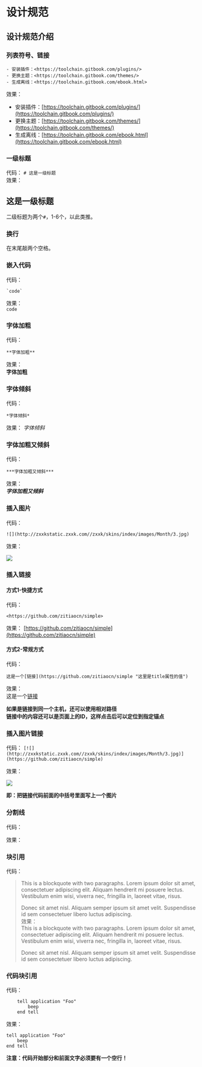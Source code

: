 # 设计规范

## 设计规范介绍

### 列表符号、链接

```text
- 安装插件：<https://toolchain.gitbook.com/plugins/>
- 更换主题：<https://toolchain.gitbook.com/themes/>
- 生成离线：<https://toolchain.gitbook.com/ebook.html>
```

效果：

* 安装插件：[https://toolchain.gitbook.com/plugins/](https://toolchain.gitbook.com/plugins/)
* 更换主题：[https://toolchain.gitbook.com/themes/](https://toolchain.gitbook.com/themes/)
* 生成离线：[https://toolchain.gitbook.com/ebook.html](https://toolchain.gitbook.com/ebook.html)

### 一级标题

代码： `# 这是一级标题`  
效果：

## 这是一级标题

二级标题为两个`#`，1-6个，以此类推。

### 换行

在末尾敲两个空格。

### 嵌入代码

代码：

```text
`code`
```

效果：  
`code`

### 字体加粗

代码：

```text
**字体加粗**
```

效果：  
**字体加粗**

### 字体倾斜

代码：

```text
*字体倾斜*
```

效果： _字体倾斜_

### 字体加粗又倾斜

代码：

```text
***字体加粗又倾斜***
```

效果：  
_**字体加粗又倾斜**_

### 插入图片

代码：

```text
![](http://zxxkstatic.zxxk.com//zxxk/skins/index/images/Month/3.jpg)
```

效果：  


![](http://zxxkstatic.zxxk.com//zxxk/skins/index/images/Month/3.jpg)

### 插入链接

#### 方式1-快捷方式

代码：

```text
<https://github.com/zitiaocn/simple>
```

效果： [https://github.com/zitiaocn/simple](https://github.com/zitiaocn/simple)

#### 方式2-常规方式

代码：

```text
这是一个[链接](https://github.com/zitiaocn/simple "这里是title属性的值")
```

效果：  
这是一个[链接](https://github.com/zitiaocn/simple)

**如果是链接到同一个主机，还可以使用相对路径**  
**链接中的内容还可以是页面上的ID，这样点击后可以定位到指定锚点**

### 插入图片链接

代码： `[![](http://zxxkstatic.zxxk.com//zxxk/skins/index/images/Month/3.jpg)](https://github.com/zitiaocn/simple)`

效果：  


![](http://zxxkstatic.zxxk.com//zxxk/skins/index/images/Month/3.jpg)

 **即：把链接代码前面的中括号里面写上一个图片**

### 分割线

代码：

效果：

### 块引用

代码：

> This is a blockquote with two paragraphs. Lorem ipsum dolor sit amet, consectetuer adipiscing elit. Aliquam hendrerit mi posuere lectus. Vestibulum enim wisi, viverra nec, fringilla in, laoreet vitae, risus.
>
> Donec sit amet nisl. Aliquam semper ipsum sit amet velit. Suspendisse id sem consectetuer libero luctus adipiscing.  
> 效果：  
> This is a blockquote with two paragraphs. Lorem ipsum dolor sit amet, consectetuer adipiscing elit. Aliquam hendrerit mi posuere lectus. Vestibulum enim wisi, viverra nec, fringilla in, laoreet vitae, risus.
>
> Donec sit amet nisl. Aliquam semper ipsum sit amet velit. Suspendisse id sem consectetuer libero luctus adipiscing.

### 代码块引用

代码：

```text
    tell application "Foo"
        beep
    end tell 
```

效果：

```text
tell application "Foo"
    beep
end tell
```

**注意：代码开始部分和前面文字必须要有一个空行！**


